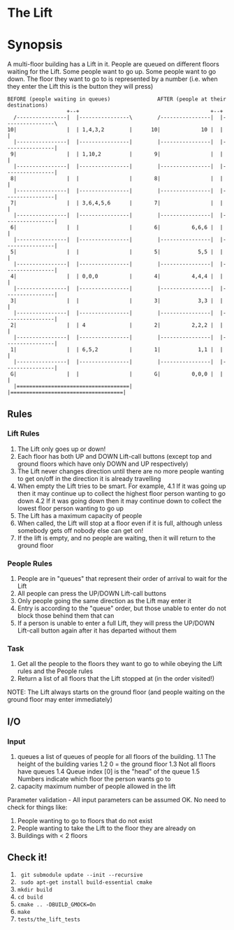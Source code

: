 # The Lift
# Synopsis

A multi-floor building has a Lift in it.
People are queued on different floors waiting for the Lift.
Some people want to go up. Some people want to go down.
The floor they want to go to is represented by a number (i.e. when they enter the Lift this is the button they will press)
```
BEFORE (people waiting in queues)               AFTER (people at their destinations)
                   +--+                                          +--+ 
  /----------------|  |----------------\        /----------------|  |----------------\
10|                |  | 1,4,3,2        |      10|             10 |  |                |
  |----------------|  |----------------|        |----------------|  |----------------|
 9|                |  | 1,10,2         |       9|                |  |                |
  |----------------|  |----------------|        |----------------|  |----------------|
 8|                |  |                |       8|                |  |                |
  |----------------|  |----------------|        |----------------|  |----------------|
 7|                |  | 3,6,4,5,6      |       7|                |  |                |
  |----------------|  |----------------|        |----------------|  |----------------|
 6|                |  |                |       6|          6,6,6 |  |                |
  |----------------|  |----------------|        |----------------|  |----------------|
 5|                |  |                |       5|            5,5 |  |                |
  |----------------|  |----------------|        |----------------|  |----------------|
 4|                |  | 0,0,0          |       4|          4,4,4 |  |                |
  |----------------|  |----------------|        |----------------|  |----------------|
 3|                |  |                |       3|            3,3 |  |                |
  |----------------|  |----------------|        |----------------|  |----------------|
 2|                |  | 4              |       2|          2,2,2 |  |                |
  |----------------|  |----------------|        |----------------|  |----------------|
 1|                |  | 6,5,2          |       1|            1,1 |  |                |
  |----------------|  |----------------|        |----------------|  |----------------|
 G|                |  |                |       G|          0,0,0 |  |                |
  |====================================|        |====================================|
```
## Rules
### Lift Rules

1. The Lift only goes up or down!
2. Each floor has both UP and DOWN Lift-call buttons (except top and ground floors which have only DOWN and UP respectively)
3. The Lift never changes direction until there are no more people wanting to get on/off in the direction it is already travelling
4. When empty the Lift tries to be smart. For example,
4.1     If it was going up then it may continue up to collect the highest floor person wanting to go down
4.2     If it was going down then it may continue down to collect the lowest floor person wanting to go up
5. The Lift has a maximum capacity of people
6. When called, the Lift will stop at a floor even if it is full, although unless somebody gets off nobody else can get on!
7. If the lift is empty, and no people are waiting, then it will return to the ground floor

### People Rules

1. People are in "queues" that represent their order of arrival to wait for the Lift
2. All people can press the UP/DOWN Lift-call buttons
3. Only people going the same direction as the Lift may enter it
4. Entry is according to the "queue" order, but those unable to enter do not block those behind them that can
5. If a person is unable to enter a full Lift, they will press the UP/DOWN Lift-call button again after it has departed without them

### Task

1. Get all the people to the floors they want to go to while obeying the Lift rules and the People rules
2. Return a list of all floors that the Lift stopped at (in the order visited!)

NOTE: The Lift always starts on the ground floor (and people waiting on the ground floor may enter immediately)
## I/O
### Input

1. queues a list of queues of people for all floors of the building.
1.1 The height of the building varies
1.2 0 = the ground floor
1.3 Not all floors have queues
1.4 Queue index [0] is the "head" of the queue
1.5 Numbers indicate which floor the person wants go to
2. capacity maximum number of people allowed in the lift

Parameter validation - All input parameters can be assumed OK. No need to check for things like:

1. People wanting to go to floors that do not exist
2. People wanting to take the Lift to the floor they are already on
3. Buildings with < 2 floors

## Check it!

1. `` git submodule update --init --recursive``
2. `` sudo apt-get install build-essential cmake``
3. ``mkdir build``
4. ``cd build``
5. ``cmake .. -DBUILD_GMOCK=On``
6. ``make``
7. ``tests/the_lift_tests``
